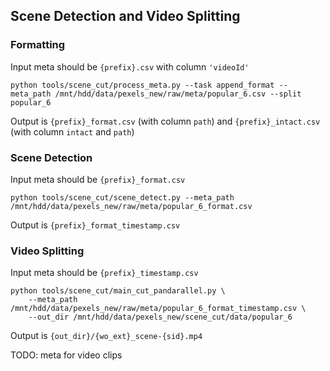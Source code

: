 ## Scene Detection and Video Splitting

### Formatting
Input meta should be `{prefix}.csv` with column `'videoId'`
```
python tools/scene_cut/process_meta.py --task append_format --meta_path /mnt/hdd/data/pexels_new/raw/meta/popular_6.csv --split popular_6
```
Output is `{prefix}_format.csv` (with column `path`) and `{prefix}_intact.csv` (with column `intact` and `path`)

### Scene Detection
Input meta should be `{prefix}_format.csv`
```
python tools/scene_cut/scene_detect.py --meta_path /mnt/hdd/data/pexels_new/raw/meta/popular_6_format.csv
```
Output is `{prefix}_format_timestamp.csv`

### Video Splitting
Input meta should be `{prefix}_timestamp.csv`
```
python tools/scene_cut/main_cut_pandarallel.py \
    --meta_path /mnt/hdd/data/pexels_new/raw/meta/popular_6_format_timestamp.csv \
    --out_dir /mnt/hdd/data/pexels_new/scene_cut/data/popular_6
```
Output is `{out_dir}/{wo_ext}_scene-{sid}.mp4`

TODO: meta for video clips

